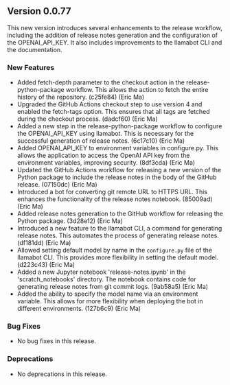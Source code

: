 ## Version 0.0.77

This new version introduces several enhancements to the release workflow, including the addition of release notes generation and the configuration of the OPENAI_API_KEY. It also includes improvements to the llamabot CLI and the documentation.

### New Features

- Added fetch-depth parameter to the checkout action in the release-python-package workflow. This allows the action to fetch the entire history of the repository. (c25fe84) (Eric Ma)
- Upgraded the GitHub Actions checkout step to use version 4 and enabled the fetch-tags option. This ensures that all tags are fetched during the checkout process. (dadcf60) (Eric Ma)
- Added a new step in the release-python-package workflow to configure the OPENAI_API_KEY using llamabot. This is necessary for the successful generation of release notes. (6c17c10) (Eric Ma)
- Added OPENAI_API_KEY to environment variables in configure.py. This allows the application to access the OpenAI API key from the environment variables, improving security. (8df3cda) (Eric Ma)
- Updated the GitHub Actions workflow for releasing a new version of the Python package to include the release notes in the body of the GitHub release. (07150dc) (Eric Ma)
- Introduced a bot for converting git remote URL to HTTPS URL. This enhances the functionality of the release notes notebook. (85009ad) (Eric Ma)
- Added release notes generation to the GitHub workflow for releasing the Python package. (3d28e12) (Eric Ma)
- Introduced a new feature to the llamabot CLI, a command for generating release notes. This automates the process of generating release notes. (df181dd) (Eric Ma)
- Allowed setting default model by name in the `configure.py` file of the llamabot CLI. This provides more flexibility in setting the default model. (d223c43) (Eric Ma)
- Added a new Jupyter notebook 'release-notes.ipynb' in the 'scratch_notebooks' directory. The notebook contains code for generating release notes from git commit logs. (9ab58a5) (Eric Ma)
- Added the ability to specify the model name via an environment variable. This allows for more flexibility when deploying the bot in different environments. (127b6c9) (Eric Ma)

### Bug Fixes

- No bug fixes in this release.

### Deprecations

- No deprecations in this release.